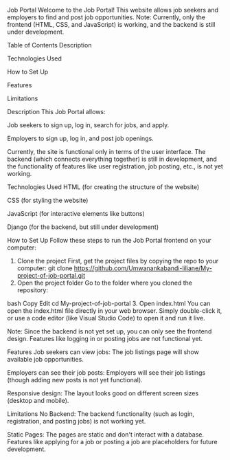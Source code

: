 Job Portal
Welcome to the Job Portal! This website allows job seekers and employers to find and post job opportunities. Note: Currently, only the frontend (HTML, CSS, and JavaScript) is working, and the backend is still under development.

Table of Contents
Description

Technologies Used

How to Set Up

Features

Limitations

Description
This Job Portal allows:

Job seekers to sign up, log in, search for jobs, and apply.

Employers to sign up, log in, and post job openings.

Currently, the site is functional only in terms of the user interface. The backend (which connects everything together) is still in development, and the functionality of features like user registration, job posting, etc., is not yet working.

Technologies Used
HTML (for creating the structure of the website)

CSS (for styling the website)

JavaScript (for interactive elements like buttons)

Django (for the backend, but still under development)

How to Set Up
Follow these steps to run the Job Portal frontend on your computer:
1. Clone the project
First, get the project files by copying the repo to your computer:
git clone https://github.com/Umwanankabandi-liliane/My-project-of-job-portal.git
2. Open the project folder
Go to the folder where you cloned the repository:

bash
Copy
Edit
cd My-project-of-job-portal
3. Open index.html
You can open the index.html file directly in your web browser. Simply double-click it, or use a code editor (like Visual Studio Code) to open it and run it live.

Note: Since the backend is not yet set up, you can only see the frontend design. Features like logging in or posting jobs are not functional yet.

Features
Job seekers can view jobs: The job listings page will show available job opportunities.

Employers can see their job posts: Employers will see their job listings (though adding new posts is not yet functional).

Responsive design: The layout looks good on different screen sizes (desktop and mobile).

Limitations
No Backend: The backend functionality (such as login, registration, and posting jobs) is not working yet.

Static Pages: The pages are static and don't interact with a database. Features like applying for a job or posting a job are placeholders for future development.